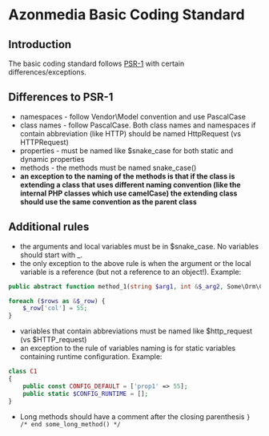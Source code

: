 # Azonmedia Basic Coding Standard

## Introduction

The basic coding standard follows [PSR-1](https://www.php-fig.org/psr/psr-1/) with certain differences/exceptions.

## Differences to PSR-1

- namespaces - follow Vendor\Model convention and use PascalCase
- class names - follow PascalCase. Both class names and namespaces if contain abbreviation (like HTTP) should be named HttpRequest (vs HTTPRequest)
- properties - must be named like $snake_case for both static and dynamic properties
- methods - the methods must be named snake_case()
- **an exception to the naming of the methods is that if the class is extending a class that uses different naming convention (like the internal PHP classes which use camelCase) the extending class should use the same convention as the parent class**

## Additional rules

- the arguments and local variables must be in $snake_case. No variables should start with _.
- the only exception to the above rule is when the argument or the local variable is a reference (but not a reference to an object!). Example:
```php
public abstract function method_1(string $arg1, int &$_arg2, Some\Orm\Class1 &$object) : void;
```
```php
foreach ($rows as &$_row) {
    $_row['col'] = 55;
}
```
- variables that contain abbreviations must be named like $http_request (vs $HTTP_request)
- an exception to the rule of variables naming is for static variables containing runtime configuration. Example:
```php
class C1
{
    public const CONFIG_DEFAULT = ['prop1' => 55];
    public static $CONFIG_RUNTIME = [];
}
```
- Long methods should have a comment after the closing parenthesis `} /* end some_long_method() */`